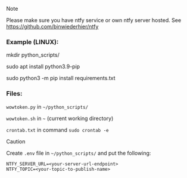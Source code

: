 > [!NOTE]
Please make sure you have ntfy service or own ntfy server hosted.
See https://github.com/binwiederhier/ntfy

### Example (LINUX):
mkdir python_scripts/ 

sudo apt install python3.9-pip

sudo python3 -m pip install requirements.txt

### Files:
`wowtoken.py` in `~/python_scripts/`

`wowtoken.sh` in `~` (current working directory)

`crontab.txt` in command `sudo crontab -e`


> [!CAUTION]
Create `.env` file in `~/python_scripts/` and put the following:


```
NTFY_SERVER_URL=<your-server-url-endpoint>
NTFY_TOPIC=<your-topic-to-publish-name>
```
